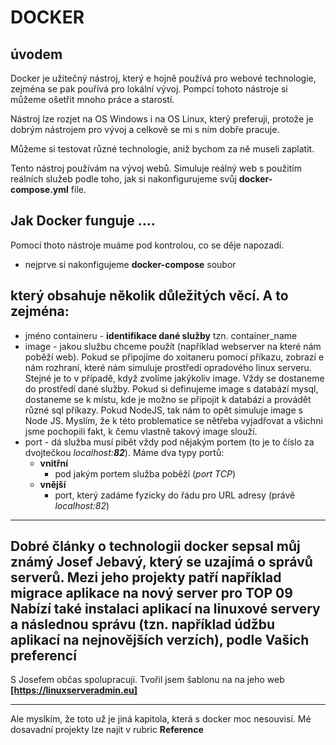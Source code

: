 DOCKER 
========
úvodem
---
Docker je užitečný nástroj, který e hojně používá pro webové technologie, zejména se pak pouřívá pro lokální vývoj. Pompcí tohoto nástroje si můžeme ošetřit mnoho práce a starostí. 

Nástroj lze rozjet na OS Windows i na OS Linux, který preferuji, protože je dobrým nástrojem pro vývoj a celkově se mi s ním dobře pracuje. 

Můžeme si testovat různé technologie, aniž bychom za ně museli zaplatit. 

Tento nástroj používám na vývoj webů. Simuluje reálný web s použitím reálních služeb podle toho, jak si nakonfigurujeme svůj **docker-compose.yml** file. 

**Jak Docker funguje** ....
---

Pomocí thoto nástroje muáme pod kontrolou, co se děje napozadí. 
- nejprve si nakonfigujeme **docker-compose** soubor

který obsahuje několik důležitých věcí. A to zejména:  
---
- jméno containeru - **identifikace dané služby** tzn. container_name
- image - jakou službu chceme použít (například webserver na které nám poběží web). Pokud se připojíme do xoitaneru pomocí příkazu, zobrazí e nám rozhraní, které nám simuluje prostředí opradového linux serveru. Stejné je to v případě, když zvolíme jakýkoliv image. Vždy se dostaneme do prostředí dané služby. Pokud si definujeme image s databází mysql, dostaneme se k místu, kde je možno se připojit k databázi a provádět různé sql příkazy. Pokud NodeJS, tak nám to opět simuluje image s Node JS. 
Myslím, že k této problematice se nětřeba vyjadřovat a všichni jsme pochopili fakt, k čemu vlastně takový image slouží. 
- port - dá služba musí pibět vždy pod nějakým portem (to je to číslo za dvojtečkou *localhost:**82***). Máme dva typy portů: 
    - **vnitřní**
        - pod jakým portem služba poběží (*port TCP*)
    - **vnější**
        - port, který zadáme fyzicky do řádu pro URL adresy (právě *localhost:82*)

        
    


----
Dobré články o technologii docker sepsal můj známý **Josef Jebavý**, který se uzajímá o správů serverů. Mezi jeho projekty patří například **migrace aplikace na nový server pro TOP 09**
Nabízí také instalaci aplikací na linuxové servery a následnou správu (tzn. například údžbu aplikací na nejnovějších verzích), podle Vašich preferencí 
------

S Josefem občas spolupracuji. Tvořil jsem šablonu na na jeho web **[https://linuxserveradmin.eu]**

___
Ale myslkím, že toto už je jiná kapitola, která s docker moc nesouvisí. 
Mé dosavadní projekty lze najít v rubric **Reference**
